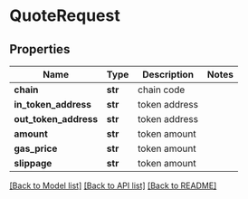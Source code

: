 # QuoteRequest

## Properties
Name | Type | Description | Notes
------------ | ------------- | ------------- | -------------
**chain** | **str** | chain code | 
**in_token_address** | **str** | token address | 
**out_token_address** | **str** | token address | 
**amount** | **str** | token amount | 
**gas_price** | **str** | token amount | 
**slippage** | **str** | token amount | 

[[Back to Model list]](../README.md#documentation-for-models) [[Back to API list]](../README.md#documentation-for-api-endpoints) [[Back to README]](../README.md)

